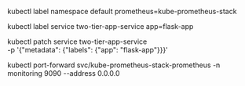 kubectl label namespace default prometheus=kube-prometheus-stack


kubectl label service two-tier-app-service app=flask-app

kubectl patch service two-tier-app-service \
  -p '{"metadata": {"labels": {"app": "flask-app"}}}'

kubectl port-forward svc/kube-prometheus-stack-prometheus -n monitoring 9090 --address 0.0.0.0